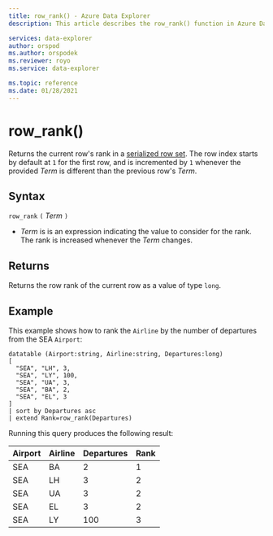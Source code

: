 ```yaml
---
title: row_rank() - Azure Data Explorer
description: This article describes the row_rank() function in Azure Data Explorer.

services: data-explorer
author: orspod
ms.author: orspodek
ms.reviewer: royo
ms.service: data-explorer

ms.topic: reference
ms.date: 01/28/2021
---
```

# row_rank()

Returns the current row's rank in a [serialized row set](./windowsfunctions.md#serialized-row-set).
The row index starts by default at `1` for the first row, and is incremented by `1` whenever the provided *Term* is different than the previous row's *Term*.

## Syntax

`row_rank` `(` *Term* `)`

* *Term* is is an expression indicating the value to consider for the rank. The rank is increased whenever the *Term* changes.
  
## Returns

Returns the row rank of the current row as a value of type `long`.


## Example

This example shows how to rank the `Airline` by the number of departures from the SEA `Airport`:


```kusto
datatable (Airport:string, Airline:string, Departures:long)
[
  "SEA", "LH", 3,
  "SEA", "LY", 100,
  "SEA", "UA", 3,
  "SEA", "BA", 2,
  "SEA", "EL", 3
]
| sort by Departures asc
| extend Rank=row_rank(Departures)
```

Running this query produces the following result:

Airport  | Airline  | Departures  | Rank
---------|----------|-------------|------
SEA      | BA       | 2           | 1
SEA      | LH       | 3           | 2
SEA      | UA       | 3           | 2
SEA      | EL       | 3           | 2
SEA      | LY       | 100         | 3

